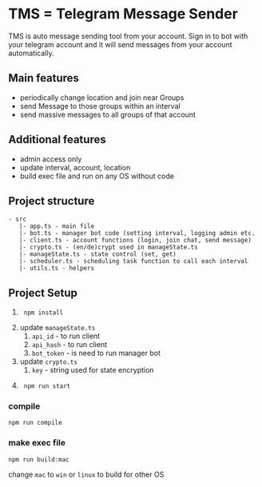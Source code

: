 # TMS = Telegram Message Sender
TMS is auto message sending tool from your account. Sign in to bot with your telegram account and it will send messages from your account automatically.

## Main features
- periodically change location and join near Groups
- send Message to those groups within an interval
- send massive messages to all groups of that account

## Additional features
- admin access only
- update interval, account, location
- build exec file and run on any OS without code

## Project structure
```
- src
   |- app.ts - main file
   |- bot.ts - manager bot code (setting interval, logging admin etc.
   |- client.ts - account functions (login, join chat, send message) 
   |- crypto.ts - (en/de)crypt used in manageState.ts
   |- manageState.ts - state control (set, get)
   |- scheduler.ts - scheduling task function to call each interval
   |- utils.ts - helpers
```

## Project Setup
1. ```shell 
    npm install
    ```
2. update `manageState.ts`
   1. `api_id` - to run client
   2. `api_hash` - to run client
   3. `bot_token` - is need to run manager bot
3. update `crypto.ts`
   1. `key` - string used for state encryption
4. ```shell 
    npm run start
   ```
   
### compile
```shell 
npm run compile
```

### make exec file
```shell
npm run build:mac 
```
change `mac` to `win` or `linux` to build for other OS
